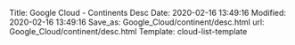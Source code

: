 Title: Google Cloud - Continents Desc
Date: 2020-02-16 13:49:16
Modified: 2020-02-16 13:49:16
Save_as: Google_Cloud/continent/desc.html
url: Google_Cloud/continent/desc.html
Template: cloud-list-template